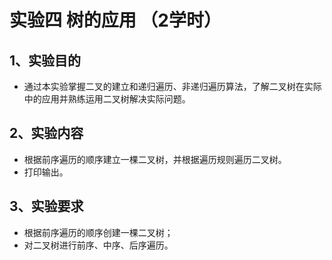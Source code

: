 # 实验四  树的应用 （2学时）

## 1、实验目的

+ 通过本实验掌握二叉的建立和递归遍历、非递归遍历算法，了解二叉树在实际中的应用并熟练运用二叉树解决实际问题。

## 2、实验内容

+ 根据前序遍历的顺序建立一棵二叉树，并根据遍历规则遍历二叉树。
+ 打印输出。

## 3、实验要求

+ 根据前序遍历的顺序创建一棵二叉树；
+ 对二叉树进行前序、中序、后序遍历。
